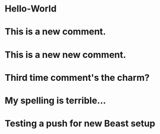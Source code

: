 # Hello-World 
# This is a new comment. 
# This is a new new comment. 
# Third time comment's the charm? 
# My spelling is terrible...
# Testing a push for new Beast setup 
